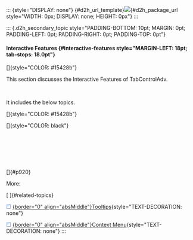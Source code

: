 ::: {style="DISPLAY: none"}
[](ms-xhelp:///?Id=d2h_url_template){#d2h_url_template}![](!package_url!){#d2h_package_url style="WIDTH: 0px; DISPLAY: none; HEIGHT: 0px"}
:::

::: {.d2h_secondary_topic style="PADDING-BOTTOM: 10pt; MARGIN: 0pt; PADDING-LEFT: 0pt; PADDING-RIGHT: 0pt; PADDING-TOP: 0pt"}
#### Interactive Features {#interactive-features style="MARGIN-LEFT: 18pt; tab-stops: 18.0pt"}

[]{style="COLOR: #15428b"} 

This section discusses the Interactive Features of TabControlAdv.

 

It includes the below topics.

[]{style="COLOR: #15428b"} 

[]{style="COLOR: black"} 

 

 

 

[]{#p920} 

More:

[ ]{#related-topics}

[![](button.gif){border="0" align="absMiddle"}Tooltips](ms-xhelp:///?Id=123a7976-e955-4de4-9ce6-4fa0180879f0){style="TEXT-DECORATION: none"}

[![](button.gif){border="0" align="absMiddle"}Context Menu](ms-xhelp:///?Id=5a31c0ae-3060-474c-9170-eca29b5b9f06){style="TEXT-DECORATION: none"}
:::
